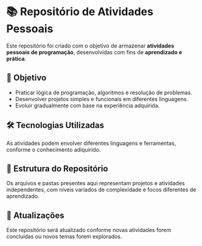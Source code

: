 
# 📚 Repositório de Atividades Pessoais

Este repositório foi criado com o objetivo de armazenar **atividades pessoais de programação**, desenvolvidas com fins de **aprendizado e prática**.

## 🎯 Objetivo

- Praticar lógica de programação, algoritmos e resolução de problemas.
- Desenvolver projetos simples e funcionais em diferentes linguagens.
- Evoluir gradualmente com base na experiência adquirida.

## 🛠️ Tecnologias Utilizadas

As atividades podem envolver diferentes linguagens e ferramentas, conforme o conhecimento adiquirido.

## 📁 Estrutura do Repositório

Os arquivos e pastas presentes aqui representam projetos e atividades independentes, com níveis variados de complexidade e focos diferentes de aprendizado.

## 🔄 Atualizações

Este repositório será atualizado conforme novas atividades forem concluídas ou novos temas forem explorados.
